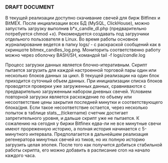   ### DRAFT DOCUMENT
  В текущей реализации доступно скачивание свечей для бирж Bitfinex и BitMEX. После инциализации всех БД (MySQL, ClickHouse), можно запустить загрузку выполнив b*x_candle_dl.php (предварительно потребуется chmod +x). Рекомендуется создавать под загрузчики отдельного пользователя в Linux. Во время работы основное журналирование ведется в папку logs/ - с раскраской сообщений как в скриншоте bitmex_candles_log.png. Мониторить соответственно работу можно через оболочку BASH/SH, командой tail -f logs/*candle*.log  
  
  Процесс загрузки данных является блочно-итеративным. Скрипт пытается загрузить для каждой настроенной торговой пары один или несколько блоков данных за цикл. В текущей реализации на один блок приходится суточный объем данных. При инициализации списка блоков проводятся проверки уже загруженных данных, сравниваются с предварительно загруженным набором дневных свечей. Условием повторной загрузки является расхождение по объему или несоответствие цены закрытия последней минутки и соответствующего блока/дня. Если такое несоответствие остается, через несколько попыток в таблице stats__(tickername) счетчик достигает запретительного уровня, и дальше скрипт уже не пытается. К сожалению на сегодня у биржи Bitfinex едва-ли не все минутные свечи имеют прореженную историю, а полная история начинается с 5-минутного интервала. Предполагается в дальнейшем реализация регенератора минутных свечей из тиков, но их полную историю загрузить целая эпопея.
  После того как получится добиться стабильной работы скрипта, его можно добавить в расписание cron на начало каждого часа.
  
  
  